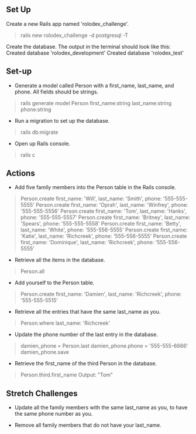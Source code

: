 ## Set Up

Create a new Rails app named 'rolodex_challenge'.
> rails new rolodex_challenge -d postgresql -T

Create the database. The output in the terminal should look like this:
Created database 'rolodex_development'
Created database 'rolodex_test'

## Set-up

- Generate a model called Person with a first_name, last_name, and phone. All fields should be strings.
> rails generate model Person first_name:string last_name:string phone:string

- Run a migration to set up the database.
> rails db:migrate

- Open up Rails console.
> rails c


## Actions

- Add five family members into the Person table in the Rails console.
> Person.create first_name: 'Will', last_name: 'Smith', phone: '555-555-5555'
Person.create first_name: 'Oprah', last_name: 'Winfrey', phone: '555-555-5556'
Person.create first_name: 'Tom', last_name: 'Hanks', phone: '555-555-5557'
Person.create first_name: 'Britney', last_name: 'Spears', phone: '555-555-5558'
Person.create first_name: 'Betty', last_name: 'White', phone: '555-556-5555'
Person.create first_name: 'Katie', last_name: 'Richcreek', phone: '555-556-5555'
Person.create first_name: 'Dominique', last_name: 'Richcreek', phone: '555-556-5555'

- Retrieve all the items in the database.
> Person.all

- Add yourself to the Person table.
>  Person.create first_name: 'Damien', last_name: 'Richcreek', phone: '555-555-5515'

- Retrieve all the entries that have the same last_name as you.
> Person.where last_name: 'Richcreek'

- Update the phone number of the last entry in the database.
> damien_phone = Person.last
> damien_phone.phone = '555-555-6666'
> damien_phone.save

- Retrieve the first_name of the third Person in the database.
> Person.third.first_name
> Output: "Tom"


## Stretch Challenges

- Update all the family members with the same last_name as you, to have the same phone number as you.
> 

- Remove all family members that do not have your last_name.
> 

